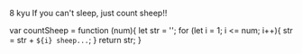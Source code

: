 8 kyu
If you can't sleep, just count sheep!!

var countSheep = function (num){
let str = '';
for (let i = 1; i <= num; i++){
str = str + `${i} sheep...`;
}
return str;
}
